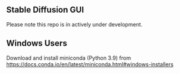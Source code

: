 ## Stable Diffusion GUI 

Please note this repo is in actively under development.

## Windows Users 

Download and install miniconda (Python 3.9) from https://docs.conda.io/en/latest/miniconda.html#windows-installers